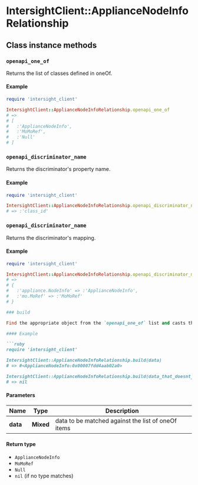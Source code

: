 # IntersightClient::ApplianceNodeInfoRelationship

## Class instance methods

### `openapi_one_of`

Returns the list of classes defined in oneOf.

#### Example

```ruby
require 'intersight_client'

IntersightClient::ApplianceNodeInfoRelationship.openapi_one_of
# =>
# [
#   :'ApplianceNodeInfo',
#   :'MoMoRef',
#   :'Null'
# ]
```

### `openapi_discriminator_name`

Returns the discriminator's property name.

#### Example

```ruby
require 'intersight_client'

IntersightClient::ApplianceNodeInfoRelationship.openapi_discriminator_name
# => :'class_id'
```

### `openapi_discriminator_name`

Returns the discriminator's mapping.

#### Example

```ruby
require 'intersight_client'

IntersightClient::ApplianceNodeInfoRelationship.openapi_discriminator_mapping
# =>
# {
#   :'appliance.NodeInfo' => :'ApplianceNodeInfo',
#   :'mo.MoRef' => :'MoMoRef'
# }

### build

Find the appropriate object from the `openapi_one_of` list and casts the data into it.

#### Example

```ruby
require 'intersight_client'

IntersightClient::ApplianceNodeInfoRelationship.build(data)
# => #<ApplianceNodeInfo:0x00007fdd4aab02a0>

IntersightClient::ApplianceNodeInfoRelationship.build(data_that_doesnt_match)
# => nil
```

#### Parameters

| Name | Type | Description |
| ---- | ---- | ----------- |
| **data** | **Mixed** | data to be matched against the list of oneOf items |

#### Return type

- `ApplianceNodeInfo`
- `MoMoRef`
- `Null`
- `nil` (if no type matches)


